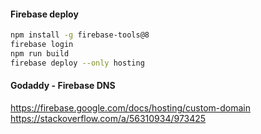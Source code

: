 #### Firebase deploy
```sh
npm install -g firebase-tools@8
firebase login
npm run build
firebase deploy --only hosting
```

#### Godaddy - Firebase DNS
https://firebase.google.com/docs/hosting/custom-domain  
https://stackoverflow.com/a/56310934/973425  
